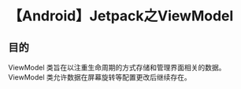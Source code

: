 # 【Android】Jetpack之ViewModel

## 目的

ViewModel 类旨在以注重生命周期的方式存储和管理界面相关的数据。ViewModel 类允许数据在屏幕旋转等配置更改后继续存在。
